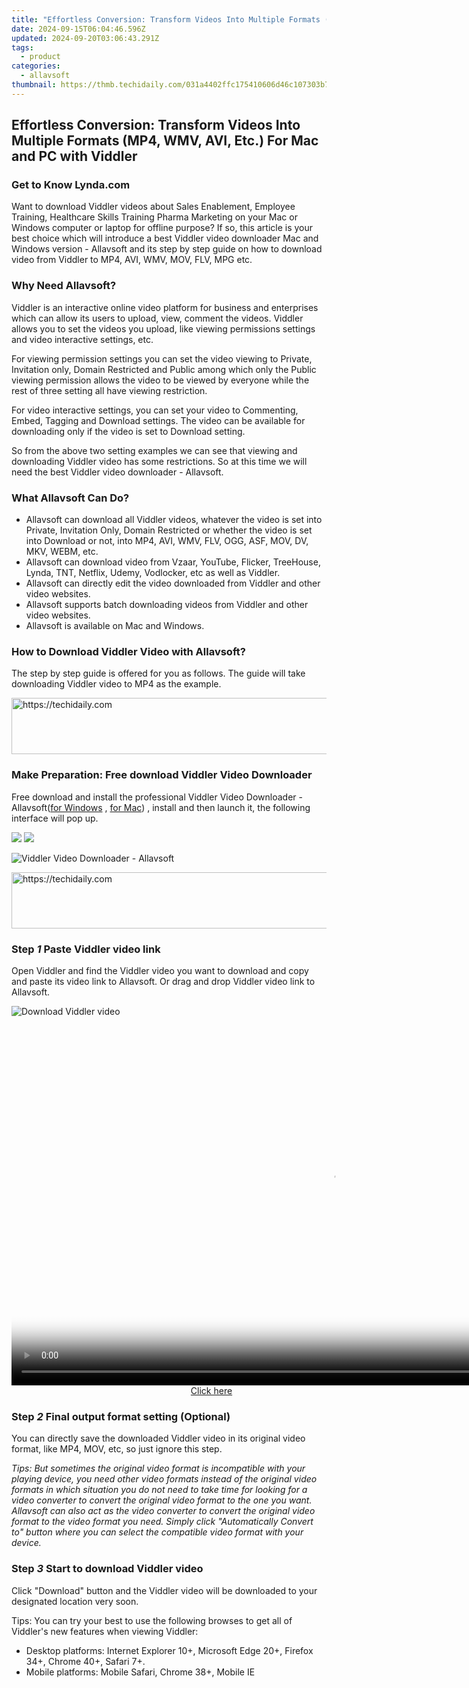 ```yaml
---
title: "Effortless Conversion: Transform Videos Into Multiple Formats (MP4, WMV, AVI, Etc.) For Mac and PC with Viddler"
date: 2024-09-15T06:04:46.596Z
updated: 2024-09-20T03:06:43.291Z
tags:
  - product
categories:
  - allavsoft
thumbnail: https://thmb.techidaily.com/031a4402ffc175410606d46c107303b712eafaa4d65eb4fb68f4c0c322106dcd.jpg
---
```


## Effortless Conversion: Transform Videos Into Multiple Formats (MP4, WMV, AVI, Etc.) For Mac and PC with Viddler

### Get to Know Lynda.com

Want to download Viddler videos about Sales Enablement, Employee Training, Healthcare Skills Training Pharma Marketing on your Mac or Windows computer or laptop for offline purpose? If so, this article is your best choice which will introduce a best Viddler video downloader Mac and Windows version - Allavsoft and its step by step guide on how to download video from Viddler to MP4, AVI, WMV, MOV, FLV, MPG etc.

### Why Need Allavsoft?

Viddler is an interactive online video platform for business and enterprises which can allow its users to upload, view, comment the videos. Viddler allows you to set the videos you upload, like viewing permissions settings and video interactive settings, etc.

For viewing permission settings you can set the video viewing to Private, Invitation only, Domain Restricted and Public among which only the Public viewing permission allows the video to be viewed by everyone while the rest of three setting all have viewing restriction.

For video interactive settings, you can set your video to Commenting, Embed, Tagging and Download settings. The video can be available for downloading only if the video is set to Download setting.

So from the above two setting examples we can see that viewing and downloading Viddler video has some restrictions. So at this time we will need the best Viddler video downloader - Allavsoft.

### What Allavsoft Can Do?

* Allavsoft can download all Viddler videos, whatever the video is set into Private, Invitation Only, Domain Restricted or whether the video is set into Download or not, into MP4, AVI, WMV, FLV, OGG, ASF, MOV, DV, MKV, WEBM, etc.
* Allavsoft can download video from Vzaar, YouTube, Flicker, TreeHouse, Lynda, TNT, Netflix, Udemy, Vodlocker, etc as well as Viddler.
* Allavsoft can directly edit the video downloaded from Viddler and other video websites.
* Allavsoft supports batch downloading videos from Viddler and other video websites.
* Allavsoft is available on Mac and Windows.

### How to Download Viddler Video with Allavsoft?

The step by step guide is offered for you as follows. The guide will take downloading Viddler video to MP4 as the example.

<!-- affiliate ads begin -->
<a href="https://appsumo.8odi.net/c/5597632/2105882/7443" target="_top" id="2105882">
  <img src="//a.impactradius-go.com/display-ad/7443-2105882" border="0" alt="https://techidaily.com" width="728" height="90"/>
</a>
<img height="0" width="0" src="https://appsumo.8odi.net/i/5597632/2105882/7443" style="position:absolute;visibility:hidden;" border="0" />
<!-- affiliate ads end -->

### Make Preparation: Free download Viddler Video Downloader

Free download and install the professional Viddler Video Downloader - Allavsoft([for Windows](https://tools.techidaily.com/allavsoft/products/) , [for Mac](https://tools.techidaily.com/allavsoft/products/)) , install and then launch it, the following interface will pop up.

[![](https://www.allavsoft.com/how-to/../images/how-to/free-download-win.jpg)](https://tools.techidaily.com/allavsoft/products/) [![](https://www.allavsoft.com/how-to/../images/how-to/free-download-mac.jpg)](https://tools.techidaily.com/allavsoft/products/)

![Viddler Video Downloader - Allavsoft](https://www.allavsoft.com/how-to/../images/allavsoft/screen-shot-600.jpg)

<!-- affiliate ads begin -->
<a href="https://ephamedtechinc.pxf.io/c/5597632/2136620/26400" target="_top" id="2136620">
  <img src="//a.impactradius-go.com/display-ad/26400-2136620" border="0" alt="https://techidaily.com" width="728" height="90"/>
</a>
<img height="0" width="0" src="https://ephamedtechinc.pxf.io/i/5597632/2136620/26400" style="position:absolute;visibility:hidden;" border="0" />
<!-- affiliate ads end -->

### Step _1_ Paste Viddler video link

Open Viddler and find the Viddler video you want to download and copy and paste its video link to Allavsoft. Or drag and drop Viddler video link to Allavsoft.

![Download Viddler video](https://www.allavsoft.com/how-to/../images/how-to/lynda-video-downloader/download-lynda-courses.jpg)

<!-- affiliate ads begin -->
<span id="1444782">
					<video width="1024" height="576" style="cursor:pointer"
           poster="//a.impactradius-go.com/display-clicktoplayimage/1444782.png"
           onclick="if(!this.playClicked){this.play();this.setAttribute('controls',true);this.playClicked=true;}">
	   <source src="//a.impactradius-go.com/display-ad/14559-1444782">
	   <img src="//a.impactradius-go.com/display-clicktoplayimage/1444782.png" style="border: none; height: 100%; width: 100%; object-fit: contain">
	</video>
	<div style="width:640px;text-align:center"><a href="javascript:window.open(decodeURIComponent('https%3A%2F%2Fpropmoneyinc.pxf.io%2Fc%2F5597632%2F1444782%2F14559'), '_blank');void(0);">Click here</a></div>
</span>
<img height="0" width="0" src="https://imp.pxf.io/i/5597632/1444782/14559" style="position:absolute;visibility:hidden;" border="0" />
<!-- affiliate ads end -->

### Step _2_ Final output format setting (Optional)

You can directly save the downloaded Viddler video in its original video format, like MP4, MOV, etc, so just ignore this step.

_Tips: But sometimes the original video format is incompatible with your playing device, you need other video formats instead of the original video formats in which situation you do not need to take time for looking for a video converter to convert the original video format to the one you want. Allavsoft can also act as the video converter to convert the original video format to the video format you need. Simply click "Automatically Convert to" button where you can select the compatible video format with your device._

### Step _3_ Start to download Viddler video

Click "Download" button and the Viddler video will be downloaded to your designated location very soon.

Tips: You can try your best to use the following browses to get all of Viddler's new features when viewing Viddler:

* Desktop platforms: Internet Explorer 10+, Microsoft Edge 20+, Firefox 34+, Chrome 40+, Safari 7+.
* Mobile platforms: Mobile Safari, Chrome 38+, Mobile IE

<ins class="adsbygoogle"
     style="display:block"
     data-ad-format="autorelaxed"
     data-ad-client="ca-pub-7571918770474297"
     data-ad-slot="1223367746"></ins>

<ins class="adsbygoogle"
     style="display:block"
     data-ad-client="ca-pub-7571918770474297"
     data-ad-slot="8358498916"
     data-ad-format="auto"
     data-full-width-responsive="true"></ins>

